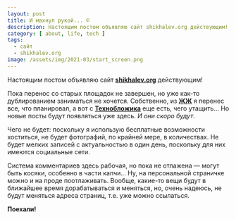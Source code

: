 ```yaml
---
layout: post
title: И махнул рукой... ©
description: Настоящим постом объявляю сайт shikhalev.org действующим!
category: [ about, life, tech ]
tags:
  - сайт
  - shikhalev.org
image: /assets/img/2021-03/start_screen.png
---
```

Настоящим постом объявляю сайт **[shikhalev.org][this]** действующим!

Пока перенос со старых площадок не завершен, но уже как-то дублированием заниматься не хочется.
Собственно, из **[ЖЖ][lj]** я перенес все, что планировал, а вот с **[Технобложика][bs]** еще есть,
чего утащить... Но новые посты будут появляться уже здесь. *И они скоро будут*.

Чего не будет: поскольку я использую бесплатные возможности хоститься, не будет фотографий,
по крайней мере, в количествах. Не будет мелких записей с актуальностью в один день, поскольку
для них имеются социальные сети.

Система комментариев здесь рабочая, но пока не отлажена — могут быть косяки, особенно в части капчи...
Ну, на персональной страничке можно и на проде поотлаживать. Вообще, какие-то вещи будут в ближайшее
время дорабатываться и меняться, но, очень надеюсь, не будут меняться адреса страниц, т.е. уже можно
ссылаться.

**Поехали!**


[this]: https://shikhalev.org "Блог. Склад текстов. И прочее городу и миру…"
[lj]: https://iwsrus.livejournal.com/ "Иван Шихалев — ЖЖ"
[bs]: https://bs.shikhalev.org/ "Иван Шихалев"
